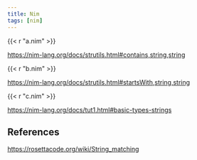 ```yaml
---
title: Nim
tags: [nim]
---
```


{{< r "a.nim" >}}

<https://nim-lang.org/docs/strutils.html#contains,string,string>

{{< r "b.nim" >}}

<https://nim-lang.org/docs/strutils.html#startsWith,string,string>

{{< r "c.nim" >}}

<https://nim-lang.org/docs/tut1.html#basic-types-strings>

## References

<https://rosettacode.org/wiki/String_matching>

